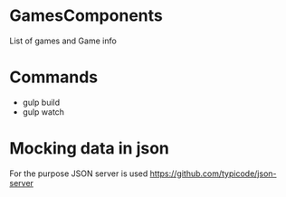 # GamesComponents
List of games and Game info

# Commands
- gulp build
- gulp watch

# Mocking data in json
For the purpose JSON server is used https://github.com/typicode/json-server
